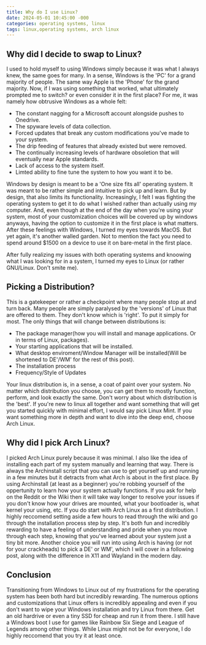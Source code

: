 ```yaml
---
title: Why do I use Linux?
date: 2024-05-01 10:45:00 -000
categories: operating systems, linux
tags: linux,operating systems, arch linux
---
```


## Why did I decide to swap to Linux?

I used to hold myself to using Windows simply because it was what I always knew, the same goes for many.
In a sense, Windows is the 'PC' for a grand majority of people. The same way Apple is the 'Phone' for the grand majority.
Now, if I was using something that worked, what ultimately prompted me to switch? or even consider it in the first place?
For me, it was namely how obtrusive Windows as a whole felt:

- The constant nagging for a Microsoft account alongside pushes to Onedrive.
- The spyware levels of data collection.
- Forced updates that break any custom modifications you've made to your system.
- The drip feeding of features that already existed but were removed.
- The continually increasing levels of hardware obsoletion that will eventually near Apple standards.
- Lack of access to the system itself.
- Limted ability to fine tune the system to how you want it to be.

Windows by design is meant to be a 'One size fits all' operating system. It was meant to be rather simple and intuitive to pick up and learn. But by design, that also limits its functionality.
Increasingly, I felt I was fighting the operating system to get it to do what I wished rather than actually using my computer.
And, even though at the end of the day when you're using your system, most of your customization choices will be covered up by windows anyways, having the option to customize it in the first place is what matters.
After these feelings with Windows, I turned my eyes towards MacOS. But yet again, it's another walled garden. Not to mention the fact you need to spend around $1500 on a device to use it on bare-metal in the first place.

After fully realizing my issues with both operating systems and knoowing what I was looking for in a system, I turned my eyes to Linux (or rather GNU/Linux. Don't smite me).

## Picking a Distribution?

This is a gatekeeper or rather a checkpoint where many people stop at and turn back. Many people are simply paralysed by the 'versions' of Linux that are offered to them. They don't know which is 'right'.
To put it simply for most. The only things that will change between distributions is:

- The package manager(how you will install and manage applications. Or in terms of Linux, packages).
- Your starting applications that will be installed.
- What desktop enviroment/Window Manager  will be installed(Will be shortened to DE'/WM' for the rest of this post).
- The installation process
- Frequency/Style of Updates

Your linux distribution is, in a sense, a coat of paint over your system. 
No matter which distribution you choose, you can get them to mostly function, perform, and look exactly the same.
Don't worry about which distribution is the 'best'. If you're new to linux all together and want something that will get you started quickly with minimal effort, I would say pick Linux Mint. If you want something more in depth and want to dive into the deep end, choose Arch Linux.

## Why did I pick Arch Linux?

I picked Arch Linux purely because it was minimal. I also like the idea of installing each part of my system manually and learning that way.
There is always the Archinstall script that you can use to get yourself up and running in a few minutes but it detracts from what Arch is about in the first place.
By using Archinstall (at least as a beginner) you're robbing yourself of the oppertunity to learn how your system actually functions.
If you ask for help on the Reddit or the Wiki then it will take way longer to resolve your issues if you don't know how your drives are mounted, what your bootloader is, what kernel your using, etc.
If you do start with Arch Linux as a first distribution. I highly reccomend setting aside a few hours to read through the wiki and go through the installation process step by step.
It's both fun and incredibly rewarding to have a feeling of understanding and pride when you move through each step, knowing that you've learned about your system just a tiny bit more.
Another choice you will run into using Arch is having (or not for your crackheads) to pick a DE' or WM', which I will cover in a following post, along with the difference in X11 and Wayland in the modern day.

## Conclusion

Transitioning from Windows to Linux out of my frustrations for the operating system has been both hard but incredibly rewarding.
The numerous options and customizations that Linux offers is incredibly appealing and even if you don't want to wipe your Windows installation and try Linux from there.
Get an old hardrive or even a tiny SSD for cheap and run it from there. I still have a Windows boot I use for games like Rainbow Six Siege and League of Legends among other things.
While Linux might not be for everyone, I do highly reccomend that you try it at least once.
